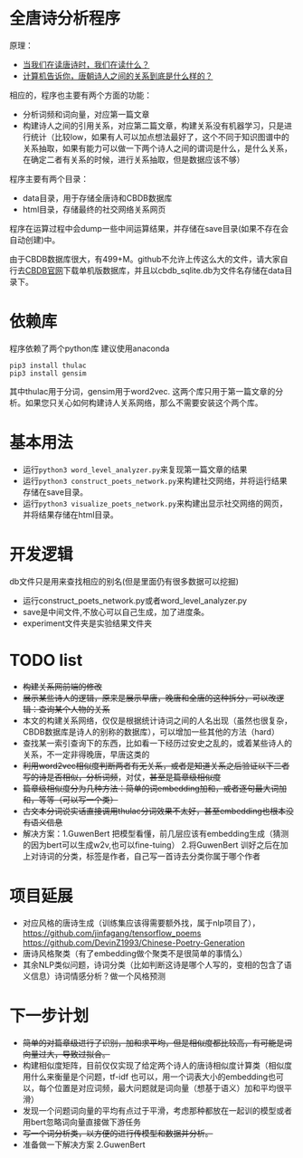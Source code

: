 # 全唐诗分析程序
原理：
- [当我们在读唐诗时，我们在读什么？](https://mp.weixin.qq.com/s?__biz=MzI0NTUxMjgyOA==&mid=2247483724&idx=1&sn=9fe912aaaa2757eec2634a95931e1c6a&chksm=e94c2e5fde3ba749e4e364644d6b68d004b295a6864606c79f710b4b0e7e5d07ac3e89481012&mpshare=1&scene=1&srcid=0314cTnPXrmiKE1tR18sIV5m&pass_ticket=LmF1XSUkX6AZUuMnsPEO3vBZgEqfwt9frF%2F%2FATtYfAWYcIhzbawA0%2FclwgYNC1u%2F#rd)
- [计算机告诉你，唐朝诗人之间的关系到底是什么样的？](https://mp.weixin.qq.com/s?__biz=MzI0NTUxMjgyOA==&mid=2247483750&idx=1&sn=dd883b547a3fc4343a3dcce1abea3719&chksm=e94c2e75de3ba7631ffd7abff8a89ea56fda63b2f3d3bb81fd845ef5fd3e9207b41230900288&mpshare=1&scene=1&srcid=0314HdoeYueFNse6H7j18qfx&pass_ticket=P5NYT1vI3xq6gboRVFuq64N9z2Yp0ADF4pMH3nRnXAhGuoM7eROG8O2lhVg%2BIvoR#rd)

相应的，程序也主要有两个方面的功能：
- 分析词频和词向量，对应第一篇文章
- 构建诗人之间的引用关系，对应第二篇文章，构建关系没有机器学习，只是进行统计（比较low，如果有人可以加点想法最好了，这个不同于知识图谱中的关系抽取，如果有能力可以做一下两个诗人之间的谓词是什么，是什么关系，在确定二者有关系的时候，进行关系抽取，但是数据应该不够）

程序主要有两个目录：
- data目录，用于存储全唐诗和CBDB数据库
- html目录，存储最终的社交网络关系网页

程序在运算过程中会dump一些中间运算结果，并存储在save目录(如果不存在会自动创建)中。

由于CBDB数据库很大，有499+M。github不允许上传这么大的文件，请大家自行去[CBDB官网](http://projects.iq.harvard.edu/chinesecbdb/%E4%B8%8B%E8%BC%89cbdb%E5%96%AE%E6%A9%9F%E7%89%88)下载单机版数据库，并且以cbdb_sqlite.db为文件名存储在data目录下。
# 依赖库
程序依赖了两个python库
建议使用anaconda
``` shell
pip3 install thulac
pip3 install gensim
```
其中thulac用于分词，gensim用于word2vec.
这两个库只用于第一篇文章的分析。如果您只关心如何构建诗人关系网络，那么不需要安装这个两个库。

# 基本用法
- 运行`python3 word_level_analyzer.py`来复现第一篇文章的结果
- 运行`python3 construct_poets_network.py`来构建社交网络，并将运行结果存储在save目录。
- 运行`python3 visualize_poets_network.py`来构建出显示社交网络的网页，并将结果存储在html目录。
# 开发逻辑
db文件只是用来查找相应的别名(但是里面仍有很多数据可以挖掘)
- 运行construct_poets_network.py或者word_level_analyzer.py
- save是中间文件,不放心可以自己生成，加了进度条。
- experiment文件夹是实验结果文件夹
# TODO list
- ~~构建关系网前端的修改~~
- ~~展示某些诗人的逻辑，原来是展示早唐，晚唐和全唐的这种拆分，可以改逻辑：查询某个人物的关系~~
- 本文的构建关系网络，仅仅是根据统计诗词之间的人名出现（虽然也很复杂，CBDB数据库是诗人的别称的数据库），可以增加一些其他的方法（hard）
- 查找某一索引查询下的东西，比如看一下经历过安史之乱的，或着某些诗人的关系，不一定非得晚唐，早唐这类的
- ~~利用word2vec相似度判断两者有无关系，或者是知道关系之后验证以下二者写的诗是否相似，分析词频~~，对仗，~~甚至是篇章级相似度~~
- ~~篇章级相似度分为几种方法：简单的词embedding加和，或者逐句最大词加和，等等（可以写一个类）~~
- ~~古文本分词说实话直接调用thulac分词效果不太好，甚至embedding也根本没有语义信息~~
- 解决方案：1.GuwenBert 把模型看懂，前几层应该有embedding生成（猜测的因为bert可以生成w2v,也可以fine-tuing）
2.将GuwenBert 训好之后在加上对诗词的分类，标签是作者，自己写一首诗去分类你属于哪个作者
# 项目延展
- 对应风格的唐诗生成（训练集应该得需要额外找，属于nlp项目了），https://github.com/jinfagang/tensorflow_poems https://github.com/DevinZ1993/Chinese-Poetry-Generation
- 唐诗风格聚类（有了embedding做个聚类不是很简单的事情么）
- 其余NLP类似问题，诗词分类（比如判断这诗是哪个人写的，变相的包含了语义信息）诗词情感分析？做一个风格预测
# 下一步计划
- ~~简单的对篇章级进行了识别，加和求平均，但是相似度都比较高，有可能是词向量过大，导致过拟合。~~
- 构建相似度矩阵，目前仅仅实现了给定两个诗人的唐诗相似度计算类（相似度用什么来衡量是个问题，tf-idf
也可以，用一个词表大小的embedding也可以，每个位置是对应词频，最大问题就是词向量（想基于语义）加和平均很平滑）
- 发现一个问题词向量的平均有点过于平滑，考虑那种都放在一起训的模型或者用bert忽略词向量直接做下游任务
- ~~写一个词分析类，以方便的进行传模型和数据并分析。~~
- 准备做一下解决方案 2.GuwenBert